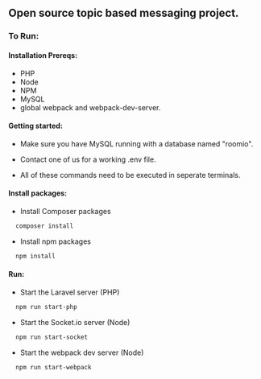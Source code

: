 ## Open source topic based messaging project.

### To Run:
#### Installation Prereqs:
- PHP
- Node
- NPM
- MySQL
- global webpack and webpack-dev-server.

#### Getting started:
- Make sure you have MySQL running with a database named "roomio".

- Contact one of us for a working .env file.

- All of these commands need to be executed in seperate terminals.

#### Install packages:

- Install Composer packages
```bash
  composer install
```

- Install npm packages
```bash
  npm install
```

#### Run:

- Start the Laravel server (PHP)
```bash
  npm run start-php
```

- Start the Socket.io server (Node)
```bash
  npm run start-socket
```

- Start the webpack dev server (Node)
```bash
  npm run start-webpack
```
